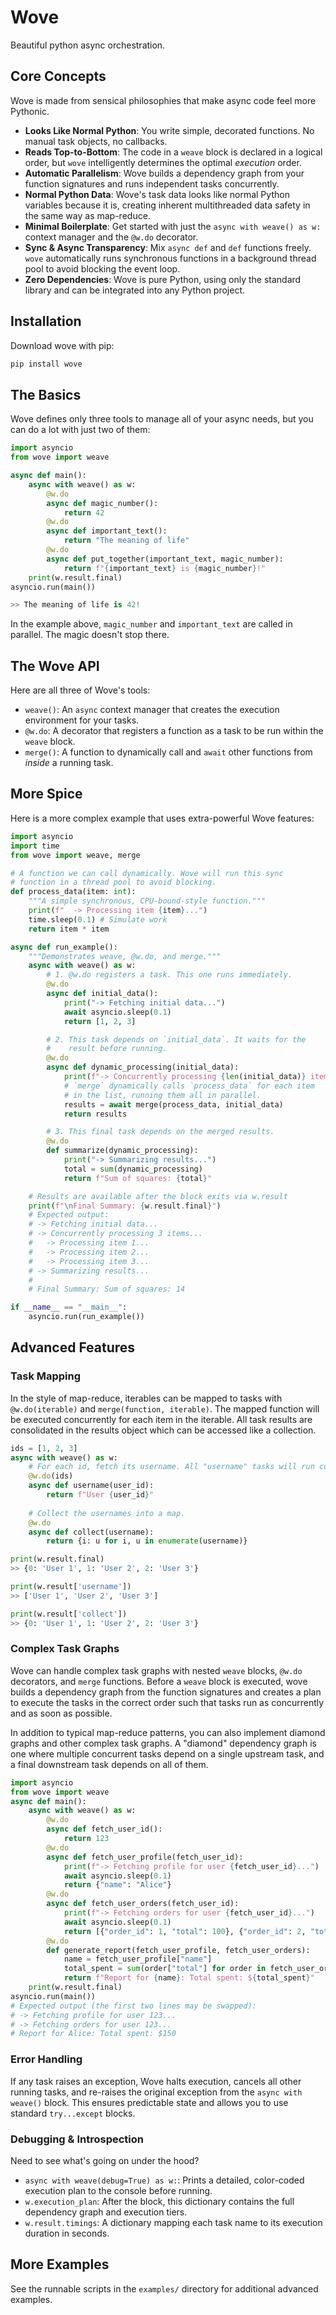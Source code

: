 # Wove
Beautiful python async orchestration.

## Core Concepts
Wove is made from sensical philosophies that make async code feel more Pythonic.

-   **Looks Like Normal Python**: You write simple, decorated functions. No manual task objects, no callbacks.
-   **Reads Top-to-Bottom**: The code in a `weave` block is declared in a logical order, but `wove` intelligently determines the optimal *execution* order.
-   **Automatic Parallelism**: Wove builds a dependency graph from your function signatures and runs independent tasks concurrently.
-   **Normal Python Data**: Wove's task data looks like normal Python variables because it is, creating inherent multithreaded data safety in the same way as map-reduce.
-   **Minimal Boilerplate**: Get started with just the `async with weave() as w:` context manager and the `@w.do` decorator.
-   **Sync & Async Transparency**: Mix `async def` and `def` functions freely. `wove` automatically runs synchronous functions in a background thread pool to avoid blocking the event loop.
-   **Zero Dependencies**: Wove is pure Python, using only the standard library and can be integrated into any Python project.

## Installation
Download wove with pip:
```bash
pip install wove
```

## The Basics
Wove defines only three tools to manage all of your async needs, but you can do a lot with just two of them:

```python
import asyncio
from wove import weave

async def main():
    async with weave() as w:
        @w.do
        async def magic_number():
            return 42
        @w.do
        async def important_text():
            return "The meaning of life"
        @w.do
        async def put_together(important_text, magic_number):
            return f"{important_text} is {magic_number}!"
    print(w.result.final)
asyncio.run(main())

>> The meaning of life is 42!
```

In the example above, `magic_number` and `important_text` are called in parallel. The magic doesn't stop there.

## The Wove API

Here are all three of Wove's tools:

-   `weave()`: An `async` context manager that creates the execution environment for your tasks.
-   `@w.do`: A decorator that registers a function as a task to be run within the `weave` block.
-   `merge()`: A function to dynamically call and `await` other functions from *inside* a running task.


## More Spice

Here is a more complex example that uses extra-powerful Wove features:

```python
import asyncio
import time
from wove import weave, merge

# A function we can call dynamically. Wove will run this sync
# function in a thread pool to avoid blocking.
def process_data(item: int):
    """A simple synchronous, CPU-bound-style function."""
    print(f"  -> Processing item {item}...")
    time.sleep(0.1) # Simulate work
    return item * item

async def run_example():
    """Demonstrates weave, @w.do, and merge."""
    async with weave() as w:
        # 1. @w.do registers a task. This one runs immediately.
        @w.do
        async def initial_data():
            print("-> Fetching initial data...")
            await asyncio.sleep(0.1)
            return [1, 2, 3]

        # 2. This task depends on `initial_data`. It waits for the
        #    result before running.
        @w.do
        async def dynamic_processing(initial_data):
            print(f"-> Concurrently processing {len(initial_data)} items...")
            # `merge` dynamically calls `process_data` for each item
            # in the list, running them all in parallel.
            results = await merge(process_data, initial_data)
            return results

        # 3. This final task depends on the merged results.
        @w.do
        def summarize(dynamic_processing):
            print("-> Summarizing results...")
            total = sum(dynamic_processing)
            return f"Sum of squares: {total}"

    # Results are available after the block exits via w.result
    print(f"\nFinal Summary: {w.result.final}")
    # Expected output:
    # -> Fetching initial data...
    # -> Concurrently processing 3 items...
    #   -> Processing item 1...
    #   -> Processing item 2...
    #   -> Processing item 3...
    # -> Summarizing results...
    #
    # Final Summary: Sum of squares: 14

if __name__ == "__main__":
    asyncio.run(run_example())
```


## Advanced Features

### Task Mapping
In the style of map-reduce, iterables can be mapped to tasks with `@w.do(iterable)` and `merge(function, iterable)`. 
The mapped function will be executed concurrently for each item in the iterable. All task results are consolidated in
the results object which can be accessed like a collection.
```python
ids = [1, 2, 3]
async with weave() as w:
    # For each id, fetch its username. All "username" tasks will run concurrently.
    @w.do(ids)
    async def username(user_id):
        return f"User {user_id}"
    
    # Collect the usernames into a map.
    @w.do
    async def collect(username):
        return {i: u for i, u in enumerate(username)}

print(w.result.final)
>> {0: 'User 1', 1: 'User 2', 2: 'User 3'}

print(w.result['username'])
>> ['User 1', 'User 2', 'User 3']

print(w.result['collect'])
>> {0: 'User 1', 1: 'User 2', 2: 'User 3'}
```

### Complex Task Graphs
Wove can handle complex task graphs with nested `weave` blocks, `@w.do` decorators, and `merge` functions. Before a 
`weave` block is executed, wove builds a dependency graph from the function signatures and creates a plan to execute
the tasks in the correct order such that tasks run as concurrently and as soon as possible.

In addition to typical map-reduce patterns, you can also implement diamond graphs and other complex task graphs. A 
"diamond" dependency graph is one where multiple concurrent tasks depend on a single upstream task, and a final
downstream task depends on all of them.
```python
import asyncio
from wove import weave
async def main():
    async with weave() as w:
        @w.do
        async def fetch_user_id():
            return 123
        @w.do
        async def fetch_user_profile(fetch_user_id):
            print(f"-> Fetching profile for user {fetch_user_id}...")
            await asyncio.sleep(0.1)
            return {"name": "Alice"}
        @w.do
        async def fetch_user_orders(fetch_user_id):
            print(f"-> Fetching orders for user {fetch_user_id}...")
            await asyncio.sleep(0.1)
            return [{"order_id": 1, "total": 100}, {"order_id": 2, "total": 50}]
        @w.do
        def generate_report(fetch_user_profile, fetch_user_orders):
            name = fetch_user_profile["name"]
            total_spent = sum(order["total"] for order in fetch_user_orders)
            return f"Report for {name}: Total spent: ${total_spent}"
    print(w.result.final)
asyncio.run(main())
# Expected output (the first two lines may be swapped):
# -> Fetching profile for user 123...
# -> Fetching orders for user 123...
# Report for Alice: Total spent: $150
```

### Error Handling

If any task raises an exception, Wove halts execution, cancels all other running tasks, and re-raises the original 
exception from the `async with weave()` block. This ensures predictable state and allows you to use standard 
`try...except` blocks.

### Debugging & Introspection
Need to see what's going on under the hood?
-   `async with weave(debug=True) as w:`: Prints a detailed, color-coded execution plan to the console before running.
-   `w.execution_plan`: After the block, this dictionary contains the full dependency graph and execution tiers.
-   `w.result.timings`: A dictionary mapping each task name to its execution duration in seconds.

## More Examples
See the runnable scripts in the `examples/` directory for additional advanced examples.